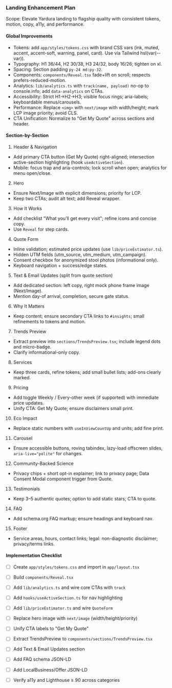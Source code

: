### Landing Enhancement Plan

Scope: Elevate Yardura landing to flagship quality with consistent tokens, motion, copy, a11y, and performance.

#### Global Improvements

- Tokens: add `app/styles/tokens.css` with brand CSS vars (ink, muted, accent, accent-soft, warning, panel, card). Use via Tailwind hsl(var(--var)).
- Typography: H1 36/44, H2 30/38, H3 24/32, body 16/26; tighten on xl.
- Spacing: Section padding `py-24 md:py-32`.
- Components: `components/Reveal.tsx` fade+lift on scroll; respects prefers-reduced-motion.
- Analytics: `lib/analytics.ts` with `track(name, payload)` no-op to console.info; add `data-analytics` on CTAs.
- Accessibility: Strict H1→H2→H3; visible focus rings; aria-labels; keyboardable menus/carousels.
- Performance: Replace `<img>` with `next/image` with width/height; mark LCP image priority; avoid CLS.
- CTA Unification: Normalize to "Get My Quote" across sections and header.

#### Section-by-Section

1. Header & Navigation

- Add primary CTA button (Get My Quote) right-aligned; intersection active-section highlighting (hook `useActiveSection`).
- Mobile: focus trap and aria-controls; lock scroll when open; analytics for menu open/close.

2. Hero

- Ensure Next/Image with explicit dimensions; priority for LCP.
- Keep two CTAs; audit alt text; add Reveal wrapper.

3. How It Works

- Add checklist "What you’ll get every visit"; refine icons and concise copy.
- Use `Reveal` for step cards.

4. Quote Form

- Inline validation; estimated price updates (use `lib/priceEstimator.ts`).
- Hidden UTM fields (utm_source, utm_medium, utm_campaign).
- Consent checkbox for anonymized stool photos (informational only).
- Keyboard navigation + success/edge states.

5. Text & Email Updates (split from quote section)

- Add dedicated section: left copy, right mock phone frame image (Next/Image).
- Mention day-of arrival, completion, secure gate status.

6. Why It Matters

- Keep content; ensure secondary CTA links to `#insights`; small refinements to tokens and motion.

7. Trends Preview

- Extract preview into `sections/TrendsPreview.tsx`; include legend dots and micro-badge.
- Clarify informational-only copy.

8. Services

- Keep three cards, refine tokens; add small bullet lists; add-ons clearly marked.

9. Pricing

- Add toggle Weekly / Every-other week (if supported) with immediate price updates.
- Unify CTA: Get My Quote; ensure disclaimers small print.

10. Eco Impact

- Replace static numbers with `useInViewCountUp` and units; add fine print.

11. Carousel

- Ensure accessible buttons, roving tabindex, lazy-load offscreen slides, `aria-live="polite"` for changes.

12. Community-Backed Science

- Privacy chips + short opt-in explainer; link to privacy page; Data Consent Modal component trigger from Quote.

13. Testimonials

- Keep 3–5 authentic quotes; option to add static stars; CTA to quote.

14. FAQ

- Add schema.org FAQ markup; ensure headings and keyboard nav.

15. Footer

- Service areas, hours, contact links; legal: non-diagnostic disclaimer; privacy/terms links.

#### Implementation Checklist

- [ ] Create `app/styles/tokens.css` and import in `app/layout.tsx`
- [ ] Build `components/Reveal.tsx`
- [ ] Add `lib/analytics.ts` and wire core CTAs with `track`
- [ ] Add `hooks/useActiveSection.ts` for nav highlighting
- [ ] Add `lib/priceEstimator.ts` and wire `QuoteForm`
- [ ] Replace hero image with `next/image` (width/height/priority)
- [ ] Unify CTA labels to "Get My Quote"
- [ ] Extract TrendsPreview to `components/sections/TrendsPreview.tsx`
- [ ] Add Text & Email Updates section
- [ ] Add FAQ schema JSON-LD
- [ ] Add LocalBusiness/Offer JSON-LD
- [ ] Verify a11y and Lighthouse ≥ 90 across categories


